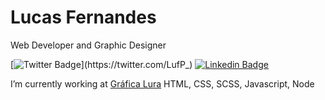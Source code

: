 # Lucas Fernandes

Web Developer and Graphic Designer

[![Twitter Badge](https://img.shields.io/badge/-@LufP_-6633cc?style=flat-square&labelColor=6633cc&logo=twitter&logoColor=white&link=https://twitter.com/LufP_)](https://twitter.com/LufP_) 
[![Linkedin Badge](https://img.shields.io/badge/-Lucas%20Fernandes-6633cc?style=flat-square&logo=Linkedin&logoColor=white&link=https://www.linkedin.com/in/lucasfpfelix/)](https://www.linkedin.com/in/lucasfpfelix/) 

I’m currently working at [Gráfica Lura](https://graficalura.com/)
HTML, CSS, SCSS, Javascript, Node
